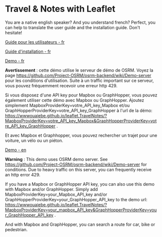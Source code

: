# Travel & Notes with Leaflet

You are a native english speaker? And you understand french? Perfect, you can help to translate the user guide and the installation guide. Don't hesitate!

[Guide pour les utilisateurs - fr ](TravelNotesGuides/GuideUtilisateurFR.md)

[Guide d'installation - fr ](TravelNotesGuides/GuideInstallationFR.md)

[Demo - fr ](https://wwwouaiebe.github.io/leaflet.TravelNotes/?)

__Avertissement__ : cette démo utilise le serveur de démo de OSRM. Voyez la page https://github.com/Project-OSRM/osrm-backend/wiki/Demo-server pour les conditions d'utilisation. 
Suite à un traffic important sur ce serveur, vous pouvez fréquemment recevoir une erreur http 429.

Si vous disposez d'une API key pour Mapbox ou GraphHopper, vous pouvez également utiliser cette démo avec Mapbox ou GraphHopper.
Ajoutez simplement MapboxProviderKey=votre_API_key_Mapbox et/ou GraphHopperProviderKey=votre_API_key_GraphHopper à l'url de la démo: https://wwwouaiebe.github.io/leaflet.TravelNotes/?MapboxProviderKey=votre_API_key_Mapbox&GraphHopperProviderKey=votre_API_key_GraphHopper .

Et avec Mapbox et Graphhopper, vous pouvez rechercher un trajet pour une voiture, un vélo ou un piéton.

[Demo - en ](https://wwwouaiebe.github.io/leaflet.TravelNotes/?lng=en)

__Warning__ : This demo uses OSRM demo server. See https://github.com/Project-OSRM/osrm-backend/wiki/Demo-server for conditions. 
Due to heavy traffic on this server, you can frequently receive an http error 429. 

If you have a Mapbox or GraphHopper API key, you can also use this demo with Mapbox and/or GraphHopper. 
Simply add MapboxProviderKey=your_Mapbox_API_key and/or GraphHopperProviderKey=your_GraphHopper_API_key to the demo url: https://wwwouaiebe.github.io/leaflet.TravelNotes/?MapboxProviderKey=your_mapbox_API_key&GraphHopperProviderKey=your_GraphHopper_API_key .

And with Mapbox and GraphHopper, you can search a route for car, bike or pedestrian.